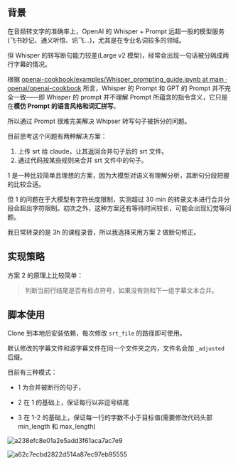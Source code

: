 ## 背景

在音频转文字的准确率上，OpenAI 的 Whisper + Prompt 远超一般的模型服务(飞书妙记、通义听悟、讯飞...)，尤其是在专业名词较多的领域。

但 Whisper 的转写断句能力较差(Large v2 模型)，经常会出现一句话被分隔成两行字幕的情况。

根据 [openai-cookbook/examples/Whisper_prompting_guide.ipynb at main · openai/openai-cookbook](https://github.com/openai/openai-cookbook/blob/main/examples/Whisper_prompting_guide.ipynb) 所言，Whisper 的 Prompt 和 GPT 的 Prompt 并不完全一致——即 Whisper 的 prompt 并不理解 Prompt 所蕴含的指令含义，它只是在**模仿 Prompt 的语言风格和词汇拼写**。

所以通过 Prompt 很难完美解决 Whipser 转写句子被拆分的问题。

目前思考这个问题有两种解决方案：

1.  上传 srt 给 claude，让其返回合并句子后的 srt 文件。
2.  通过代码按某些规则来合并 srt 文件中的句子。

1 是一种比较简单且理想的方案，因为大模型对语义有理解分析，其断句分段把握的比较合适。

但 1 的问题在于大模型有字符长度限制，实测超过 30 min 的转录文本进行合并分段会超出字符限制。初次之外，这种方案还有等待时间较长，可能会出现幻觉等问题。

我日常转录的是 3h 的课程录音，所以我选择采用方案 2 做断句修正。

## 实现策略

方案 2 的原理上比较简单：

> 判断当前行结尾是否有标点符号，如果没有则和下一组字幕文本合并。

## 脚本使用

Clone 到本地后安装依赖，每次修改 `srt_file` 的路径即可使用。

默认修改的字幕文件和源字幕文件在同一个文件夹之内，文件名会加 `_adjusted` 后缀。

目前有三种模式：

- 1 为合并被断行的句子，

- 2 在 1 的基础上，保证每行以非逗号结尾

- 3 在 1-2 的基础上，保证每一行的字数不小于目标值(需要修改代码头部 min_length 和 max_length)

![a238efc8e01a2e5add3f61aca7ac7e9](D:\MyFolders\Developments\0Python\230912_AdjustSubTitle\assets\a238efc8e01a2e5add3f61aca7ac7e9.jpg)

![a62c7ecbd2822d514a87ec97eb95555](D:\MyFolders\Developments\0Python\230912_AdjustSubTitle\assets\a62c7ecbd2822d514a87ec97eb95555.jpg)